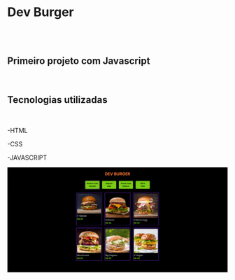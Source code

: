 <h1>Dev Burger</h1>
<br>
<br>
<h2>Primeiro projeto com Javascript</h2>
<br>
<h2>Tecnologias utilizadas</h2>
<br>
<p>-HTML</p>
<p>-CSS</p>
<p>-JAVASCRIPT</p>


<img src="https://github.com/Joao987-del/Dev-Burger/blob/main/img/Captura%20de%20tela%202025-05-12%20181544.png?raw=true">
